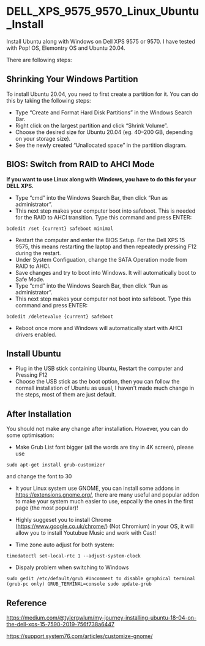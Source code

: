 # DELL_XPS_9575_9570_Linux_Ubuntu_Install

Install Ubuntu along with Windows on Dell XPS 9575 or 9570. I have tested with Pop! OS, Elemontry OS and Ubuntu 20.04.

There are following steps:

## Shrinking Your Windows Partition

To install Ubuntu 20.04, you need to first create a partition for it. You can do this by taking the following steps:
* Type “Create and Format Hard Disk Partitions” in the Windows Search Bar.
* Right click on the largest partition and click “Shrink Volume”.
* Choose the desired size for Ubuntu 20.04 (eg. 40–200 GB, depending on your storage size).
* See the newly created “Unallocated space” in the partition diagram.

## BIOS: Switch from RAID to AHCI Mode

**If you want to use Linux along with Windows, you have to do this for your DELL XPS.**
* Type “cmd” into the Windows Search Bar, then click “Run as administrator”.
* This next step makes your computer boot into safeboot. This is needed for the RAID to AHCI transition. Type this command and press ENTER:

`bcdedit /set {current} safeboot minimal`

* Restart the computer and enter the BIOS Setup. For the Dell XPS 15 9575, this means restarting the laptop and then repeatedly pressing F12 during the restart.
* Under System Configuation, change the SATA Operation mode from RAID to AHCI.
* Save changes and try to boot into Windows. It will automatically boot to Safe Mode.
* Type “cmd” into the Windows Search Bar, then click “Run as administrator”.
* This next step makes your computer not boot into safeboot. Type this command and press ENTER:

`bcdedit /deletevalue {current} safeboot`

* Reboot once more and Windows will automatically start with AHCI drivers enabled.

## Install Ubuntu

* Plug in the USB stick containing Ubuntu, Restart the computer and Pressing F12
* Choose the USB stick as the boot option, then you can follow the normall installation of Ubuntu as usual, I haven't made much change in the steps, most of them are just default.

## After Installation

You should not make any change after installation. However, you can do some optimisation:

* Make Grub List font bigger (all the words are tiny in 4K screen), please use

`sudo apt-get install grub-customizer`

and change the font to 30

* It your Linux system use GNOME, you can install some addons in https://extensions.gnome.org/, there are many useful and popular addon to make your system much easier to use, espcailly the ones in the first page (the most popular)!

* Highly suggeset you to install Chrome (https://www.google.co.uk/chrome/) (Not Chromium) in your OS, it will allow you to install Youtubue Music and work with Cast!

* Time zone auto adjust for both system:

`timedatectl set-local-rtc 1 --adjust-system-clock`

* Dispaly problem when switching to Windows

`sudo gedit /etc/default/grub
#Uncomment to disable graphical terminal (grub-pc only)
GRUB_TERMINAL=console
sudo update-grub`

## Reference

https://medium.com/@tylergwlum/my-journey-installing-ubuntu-18-04-on-the-dell-xps-15-7590-2019-756f738a6447

https://support.system76.com/articles/customize-gnome/
